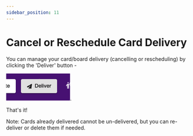 ```yaml
---
sidebar_position: 11
---
```


# Cancel or Reschedule Card Delivery

You can manage your card/board delivery (cancelling or rescheduling) by clicking the 'Deliver' button -

![Manage card delivery](image-8.png).

That's it!

Note: Cards already delivered cannot be un-delivered, but you can re-deliver or delete them if needed.